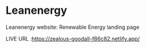 # Leanenergy
Leanenergy website: Renewable Energy landing page


LIVE URL :https://zealous-goodall-f86c82.netlify.app/


